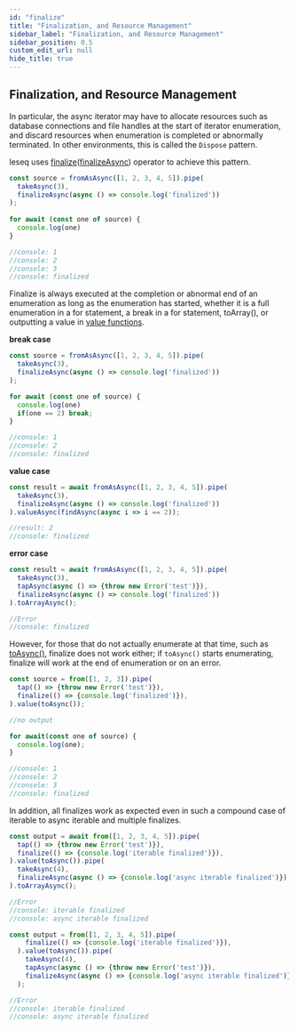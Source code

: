 ```yaml
---
id: "finalize"
title: "Finalization, and Resource Management"
sidebar_label: "Finalization, and Resource Management"
sidebar_position: 0.5
custom_edit_url: null
hide_title: true
---
```


## Finalization, and Resource Management

In particular, the async iterator may have to allocate resources such as database connections and file handles at the start of iterator enumeration, and discard resources when enumeration is completed or abnormally terminated.
In other environments, this is called the `Dispose` pattern.

leseq uses [finalize](https://ugaya40.github.io/leseq/api/operators/#finalize)([finalizeAsync](https://ugaya40.github.io/leseq/api/operators/#finalizeasync)) operator to achieve this pattern.

```typescript
const source = fromAsAsync([1, 2, 3, 4, 5]).pipe(
  takeAsync(3),
  finalizeAsync(async () => console.log('finalized'))
);
 
for await (const one of source) {
  console.log(one)
}

//console: 1
//console: 2
//console: 3
//console: finalized
```

Finalize is always executed at the completion or abnormal end of an enumeration as long as the enumeration has started, whether it is a full enumeration in a for statement, a break in a for statement, toArray(), or outputting a value in [value functions](https://ugaya40.github.io/leseq/api/values/).

**break case**
```typescript
const source = fromAsAsync([1, 2, 3, 4, 5]).pipe(
  takeAsync(3),
  finalizeAsync(async () => console.log('finalized'))
);

for await (const one of source) {
  console.log(one)
  if(one == 2) break;
}

//console: 1
//console: 2
//console: finalized
```

**value case**
```typescript
const result = await fromAsAsync([1, 2, 3, 4, 5]).pipe(
  takeAsync(3),
  finalizeAsync(async () => console.log('finalized'))
).valueAsync(findAsync(async i => i == 2));

//result: 2
//console: finalized
```

**error case**
```typescript
const result = await fromAsAsync([1, 2, 3, 4, 5]).pipe(
  takeAsync(3),
  tapAsync(async () => {throw new Error('test')}),
  finalizeAsync(async () => console.log('finalized'))
).toArrayAsync();

//Error
//console: finalized
```
However, for those that do not actually enumerate at that time, such as [toAsync()](https://ugaya40.github.io/leseq/api/values/#toasync), finalize does not work either; if `toAsync()` starts enumerating, finalize will work at the end of enumeration or on an error.

```typescript
const source = from([1, 2, 3]).pipe(
  tap(() => {throw new Error('test')}),
  finalize(() => {console.log('finalized')}),
).value(toAsync());

//no output

for await(const one of source) {
  console.log(one);
}

//console: 1
//console: 2
//console: 3
//console: finalized
```

In addition, all finalizes work as expected even in such a compound case of iterable to async iterable and multiple finalizes.

```typescript
const output = await from([1, 2, 3, 4, 5]).pipe(
  tap(() => {throw new Error('test')}),
  finalize(() => {console.log('iterable finalized')}),
).value(toAsync()).pipe(
  takeAsync(4),
  finalizeAsync(async () => {console.log('async iterable finalized')}),
).toArrayAsync();

//Error
//console: iterable finalized
//console: async iterable finalized
```

```typescript
const output = from([1, 2, 3, 4, 5]).pipe(
    finalize(() => {console.log('iterable finalized')}),
  ).value(toAsync()).pipe(
    takeAsync(4),
    tapAsync(async () => {throw new Error('test')}),
    finalizeAsync(async () => {console.log('async iterable finalized')}),
  );

//Error
//console: iterable finalized
//console: async iterable finalized
```


